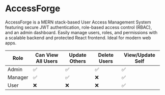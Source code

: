 # AccessForge
AccessForge is a MERN stack-based User Access Management System featuring secure JWT authentication, role-based access control (RBAC), and an admin dashboard. Easily manage users, roles, and permissions with a scalable backend and protected React frontend. Ideal for modern web apps.

| Role    | Can View All Users | Update Others | Delete Users | View/Update Self |
| ------- | ------------------ | ------------- | ------------ | ---------------- |
| Admin   | ✅                  | ✅             | ✅            | ✅                |
| Manager | ✅                  | ✅             | ❌            | ✅                |
| User    | ❌                  | ❌             | ❌            | ✅                |
